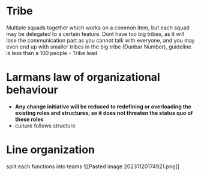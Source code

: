 # Tribe
Multiple squads together which works on a common item, but each squad may be delegated to a certain feature. Dont have too big tribes, as it will lose the communication part as you cannot talk with everyone, and you may even end up with smaller tribes in the big tribe (Dunbar Number), guideline is less than a 100 people
	- Tribe lead
# Larmans law of organizational behaviour
- **Any change initiative will be reduced to redefining or overloading the existing roles and structures, so it does not threaten the status quo of these roles** 
- culture follows structure
# Line organization
split each functions into teams
![[Pasted image 20231120174921.png]]
